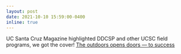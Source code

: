 ```yaml
---
layout: post
date: 2021-10-10 15:59:00-0400
inline: true
---
```


UC Santa Cruz Magazine highlighted DDCSP and other UCSC field programs, we got the cover! <a rel="noreferrer noopener" aria-label=" (opens in a new tab)" href="https://magazine.ucsc.edu/2021/10/the-outdoors-opens-doors-to-success/" target="_blank">The outdoors opens doors &#8212; to success<br /></a>